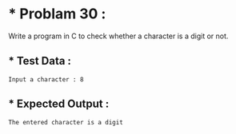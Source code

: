 # * Problam 30 :

Write a program in C to check whether a character is a digit or not.

## * Test Data :

    Input a character : 8

## * Expected Output :

    The entered character is a digit